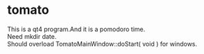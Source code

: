 # tomato
This is a qt4 program.And it is a pomodoro time.  
Need mkdir date.  
Should overload TomatoMainWindow::doStart( void ) for windows.
